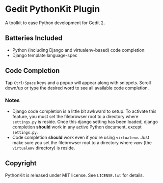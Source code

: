 # Gedit PythonKit Plugin

A toolkit to ease Python development for Gedit 2.

## Batteries Included

* Python (including Django and virtualenv-based) code completion
* Django template language-spec

## Code Completion

Tap `Ctrl+Space` keys and a popup will appear along with snippets. Scroll down/up or type the desired word to see all available code completion.

### Notes

*   Django code completion is a little bit awkward to setup. To activate this feature, you must set the filebrowser root to a directory where `settings.py` is reside. Once this django setting has been loaded, django completion **should** work in any active Python document, except `settings.py`.
*   Code completion **should** work even if you're using `virtualenv`. Just make sure you set the filebrowser root to a directory where `venv` (the `virtualenv` directory) is reside. 


## Copyright

PythonKit is released under MIT license. See `LICENSE.txt` for details.
